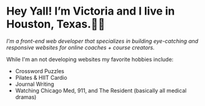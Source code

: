  # Hey Yall! I’m Victoria and I live in Houston, Texas.👩🏽
 *I'm a front-end web developer that specializes in building eye-catching and responsive websites for online coaches + course creators.*
 
 While I'm an not developing websites my favorite hobbies include:
 
 - Crossword Puzzles
 - Pilates & HIIT Cardio
 - Journal Writing
 - Watching Chicago Med, 911, and The Resident (basically all medical dramas)

